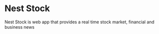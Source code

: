 # Nest Stock

Nest Stock is web app that provides a real time stock market, financial and business news
